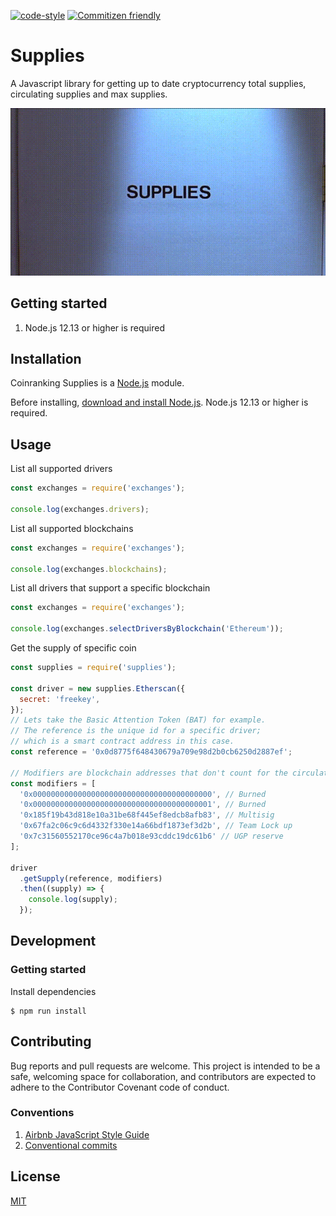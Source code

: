 [![code-style](https://img.shields.io/badge/code%20style-airbnb-brightgreen.svg?style=flat-square)](https://github.com/airbnb/javascript)
[![Commitizen friendly](https://img.shields.io/badge/commitizen-friendly-brightgreen.svg?style=flat-square)](http://commitizen.github.io/cz-cli/)

# Supplies

A Javascript library for getting up to date cryptocurrency total supplies, circulating supplies and max supplies.

![](supplies.gif)

## Getting started

1. Node.js 12.13 or higher is required

## Installation

Coinranking Supplies is a [Node.js](https://nodejs.org/) module.

Before installing, [download and install Node.js](https://nodejs.org/en/download/).
Node.js 12.13 or higher is required.

## Usage

List all supported drivers

```Javascript
const exchanges = require('exchanges');

console.log(exchanges.drivers);
```

List all supported blockchains

```Javascript
const exchanges = require('exchanges');

console.log(exchanges.blockchains);
```

List all drivers that support a specific blockchain

```Javascript
const exchanges = require('exchanges');

console.log(exchanges.selectDriversByBlockchain('Ethereum'));
```

Get the supply of specific coin

```Javascript
const supplies = require('supplies');

const driver = new supplies.Etherscan({
  secret: 'freekey',
});
// Lets take the Basic Attention Token (BAT) for example.
// The reference is the unique id for a specific driver;
// which is a smart contract address in this case.
const reference = '0x0d8775f648430679a709e98d2b0cb6250d2887ef';

// Modifiers are blockchain addresses that don't count for the circulating supply.
const modifiers = [
  '0x0000000000000000000000000000000000000000', // Burned
  '0x0000000000000000000000000000000000000001', // Burned
  '0x185f19b43d818e10a31be68f445ef8edcb8afb83', // Multisig
  '0x67fa2c06c9c6d4332f330e14a66bdf1873ef3d2b', // Team Lock up
  '0x7c31560552170ce96c4a7b018e93cddc19dc61b6' // UGP reserve
];

driver
  .getSupply(reference, modifiers)
  .then((supply) => {
    console.log(supply);
  });
```

## Development

### Getting started

Install dependencies

    $ npm run install

## Contributing

Bug reports and pull requests are welcome. This project is intended to be a safe, welcoming space for collaboration, and contributors are expected to adhere to the Contributor Covenant code of conduct.

### Conventions

1. [Airbnb JavaScript Style Guide](https://github.com/airbnb/javascript)
2. [Conventional commits](https://www.conventionalcommits.org/en/v1.0.0-beta.4/)

## License

  [MIT](LICENSE)
